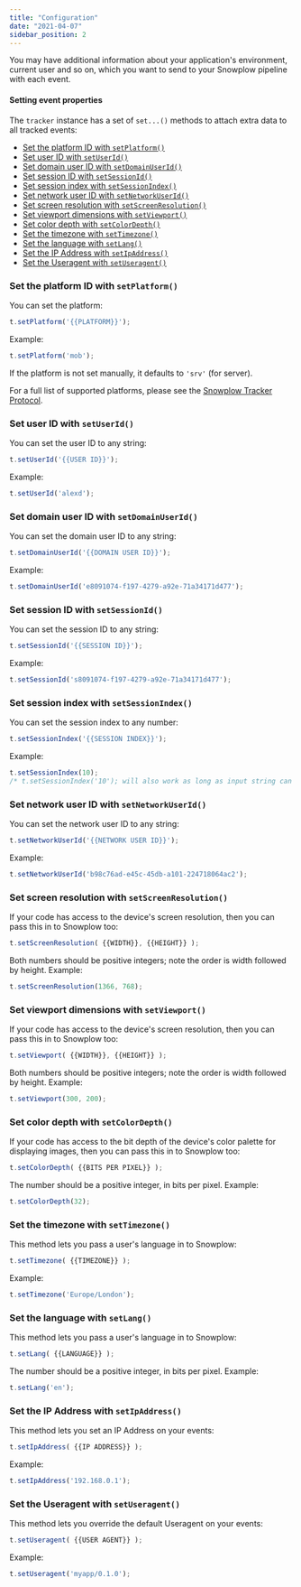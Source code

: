 ```yaml
---
title: "Configuration"
date: "2021-04-07"
sidebar_position: 2
---
```


You may have additional information about your application's environment, current user and so on, which you want to send to your Snowplow pipeline with each event.

#### Setting event properties

The `tracker` instance has a set of `set...()` methods to attach extra data to all tracked events:

- [Set the platform ID with `setPlatform()`](#set-the-platform-id-withsetplatform)
- [Set user ID with `setUserId()`](#set-user-id-withsetuserid)
- [Set domain user ID with `setDomainUserId()`](#set-domain-user-id-with-setdomainuserid)
- [Set session ID with `setSessionId()`](#set-session-id-with-setsessionid)
- [Set session index with `setSessionIndex()`](#set-session-index-with-setsessionindex)
- [Set network user ID with `setNetworkUserId()`](#set-network-user-id-with-setnetworkuserid)
- [Set screen resolution with `setScreenResolution()`](#set-screen-resolution-with-setscreenresolution)
- [Set viewport dimensions with `setViewport()`](#set-viewport-dimensions-withsetviewport)
- [Set color depth with `setColorDepth()`](#set-color-depth-withsetcolordepth)
- [Set the timezone with `setTimezone()`](#set-the-timezone-withsettimezone)
- [Set the language with `setLang()`](#set-the-language-withsetlang)
- [Set the IP Address with `setIpAddress()`](#set-the-ip-address-withsetipaddress)
- [Set the Useragent with `setUseragent()`](#set-the-useragent-withsetuseragent)

### Set the platform ID with `setPlatform()`

You can set the platform:

```javascript
t.setPlatform('{{PLATFORM}}');
```

Example:

```javascript
t.setPlatform('mob');
```

If the platform is not set manually, it defaults to `'srv'` (for server).

For a full list of supported platforms, please see the [Snowplow Tracker Protocol](/docs/sources/trackers/snowplow-tracker-protocol/index.md#application-parameters).

### Set user ID with `setUserId()`

You can set the user ID to any string:

```javascript
t.setUserId('{{USER ID}}');
```

Example:

```javascript
t.setUserId('alexd');
```

### Set domain user ID with `setDomainUserId()`

You can set the domain user ID to any string:

```javascript
t.setDomainUserId('{{DOMAIN USER ID}}');
```

Example:

```javascript
t.setDomainUserId('e8091074-f197-4279-a92e-71a34171d477');
```

### Set session ID with `setSessionId()`

You can set the session ID to any string:

```javascript
t.setSessionId('{{SESSION ID}}');
```

Example:

```javascript
t.setSessionId('s8091074-f197-4279-a92e-71a34171d477');
```

### Set session index with `setSessionIndex()`

You can set the session index to any number:

```javascript
t.setSessionIndex('{{SESSION INDEX}}');
```

Example:

```javascript
t.setSessionIndex(10);
/* t.setSessionIndex('10'); will also work as long as input string can be converted to a valid number. */
```


### Set network user ID with `setNetworkUserId()`

You can set the network user ID to any string:

```javascript
t.setNetworkUserId('{{NETWORK USER ID}}');
```

Example:

```javascript
t.setNetworkUserId('b98c76ad-e45c-45db-a101-224718064ac2');
```

### Set screen resolution with `setScreenResolution()`

If your code has access to the device's screen resolution, then you can pass this in to Snowplow too:

```javascript
t.setScreenResolution( {{WIDTH}}, {{HEIGHT}} );
```

Both numbers should be positive integers; note the order is width followed by height. Example:

```javascript
t.setScreenResolution(1366, 768);
```

### Set viewport dimensions with `setViewport()`

If your code has access to the device's screen resolution, then you can pass this in to Snowplow too:

```javascript
t.setViewport( {{WIDTH}}, {{HEIGHT}} );
```

Both numbers should be positive integers; note the order is width followed by height. Example:

```javascript
t.setViewport(300, 200);
```

### Set color depth with `setColorDepth()`

If your code has access to the bit depth of the device's color palette for displaying images, then you can pass this in to Snowplow too:

```javascript
t.setColorDepth( {{BITS PER PIXEL}} );
```

The number should be a positive integer, in bits per pixel. Example:

```javascript
t.setColorDepth(32);
```

### Set the timezone with `setTimezone()`

This method lets you pass a user's language in to Snowplow:

```javascript
t.setTimezone( {{TIMEZONE}} );
```

Example:

```javascript
t.setTimezone('Europe/London');
```

### Set the language with `setLang()`

This method lets you pass a user's language in to Snowplow:

```javascript
t.setLang( {{LANGUAGE}} );
```

The number should be a positive integer, in bits per pixel. Example:

```javascript
t.setLang('en');
```

### Set the IP Address with `setIpAddress()`

This method lets you set an IP Address on your events:

```javascript
t.setIpAddress( {{IP ADDRESS}} );
```

Example:

```javascript
t.setIpAddress('192.168.0.1');
```

### Set the Useragent with `setUseragent()`

This method lets you override the default Useragent on your events:

```javascript
t.setUseragent( {{USER AGENT}} );
```

Example:

```javascript
t.setUseragent('myapp/0.1.0');
```
